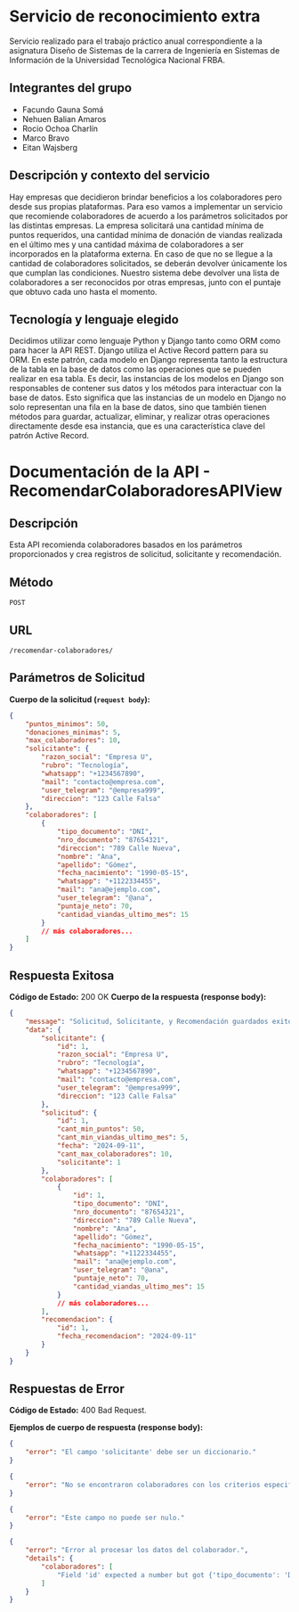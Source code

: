 # Servicio de reconocimiento extra
Servicio realizado para el trabajo práctico anual correspondiente a la asignatura Diseño de Sistemas de la carrera de Ingeniería en Sistemas de Información de la Universidad Tecnológica Nacional FRBA. 

## Integrantes del grupo
- Facundo Gauna Somá
- Nehuen Balian Amaros
- Rocio Ochoa Charlín
- Marco Bravo
- Eitan Wajsberg

## Descripción y contexto del servicio
Hay empresas que decidieron brindar beneficios a los colaboradores pero desde sus propias plataformas. Para eso vamos a implementar un servicio que recomiende colaboradores de acuerdo a los parámetros solicitados por las distintas empresas.
La empresa solicitará una cantidad mínima de puntos requeridos, una cantidad mínima de donación de viandas realizada en el último mes y una cantidad máxima de colaboradores a ser incorporados en la plataforma externa. En caso de que no se llegue a la cantidad de colaboradores solicitados, se deberán devolver únicamente los que cumplan las condiciones.
Nuestro sistema debe devolver una lista de colaboradores a ser reconocidos por otras empresas, junto con el puntaje que obtuvo cada uno hasta el momento.

## Tecnología y lenguaje elegido
Decidimos utilizar como lenguaje Python y Django tanto como ORM como para hacer la API REST. 
Django utiliza el Active Record pattern para su ORM. En este patrón, cada modelo en Django representa tanto la estructura de la tabla en la base de datos como las operaciones que se pueden realizar en esa tabla. Es decir, las instancias de los modelos en Django son responsables de contener sus datos y los métodos para interactuar con la base de datos.
Esto significa que las instancias de un modelo en Django no solo representan una fila en la base de datos, sino que también tienen métodos para guardar, actualizar, eliminar, y realizar otras operaciones directamente desde esa instancia, que es una característica clave del patrón Active Record.

# Documentación de la API - RecomendarColaboradoresAPIView

## Descripción

Esta API recomienda colaboradores basados en los parámetros proporcionados y crea registros de solicitud, solicitante y recomendación.

## Método

`POST`

## URL

`/recomendar-colaboradores/`

## Parámetros de Solicitud

**Cuerpo de la solicitud (`request body`):**

```json
{
    "puntos_minimos": 50,
    "donaciones_minimas": 5,
    "max_colaboradores": 10,
    "solicitante": {
        "razon_social": "Empresa U",
        "rubro": "Tecnología",
        "whatsapp": "+1234567890",
        "mail": "contacto@empresa.com",
        "user_telegram": "@empresa999",
        "direccion": "123 Calle Falsa"
    },
    "colaboradores": [
        {
            "tipo_documento": "DNI",
            "nro_documento": "87654321",
            "direccion": "789 Calle Nueva",
            "nombre": "Ana",
            "apellido": "Gómez",
            "fecha_nacimiento": "1990-05-15",
            "whatsapp": "+1122334455",
            "mail": "ana@ejemplo.com",
            "user_telegram": "@ana",
            "puntaje_neto": 70,
            "cantidad_viandas_ultimo_mes": 15
        }
        // más colaboradores...
    ]
}
```

## Respuesta Exitosa

**Código de Estado:** 200 OK
**Cuerpo de la respuesta (response body):**
```json
{
    "message": "Solicitud, Solicitante, y Recomendación guardados exitosamente.",
    "data": {
        "solicitante": {
            "id": 1,
            "razon_social": "Empresa U",
            "rubro": "Tecnología",
            "whatsapp": "+1234567890",
            "mail": "contacto@empresa.com",
            "user_telegram": "@empresa999",
            "direccion": "123 Calle Falsa"
        },
        "solicitud": {
            "id": 1,
            "cant_min_puntos": 50,
            "cant_min_viandas_ultimo_mes": 5,
            "fecha": "2024-09-11",
            "cant_max_colaboradores": 10,
            "solicitante": 1
        },
        "colaboradores": [
            {
                "id": 1,
                "tipo_documento": "DNI",
                "nro_documento": "87654321",
                "direccion": "789 Calle Nueva",
                "nombre": "Ana",
                "apellido": "Gómez",
                "fecha_nacimiento": "1990-05-15",
                "whatsapp": "+1122334455",
                "mail": "ana@ejemplo.com",
                "user_telegram": "@ana",
                "puntaje_neto": 70,
                "cantidad_viandas_ultimo_mes": 15
            }
            // más colaboradores...
        ],
        "recomendacion": {
            "id": 1,
            "fecha_recomendacion": "2024-09-11"
        }
    }
}
```

## Respuestas de Error

**Código de Estado:** 400 Bad Request.

**Ejemplos de cuerpo de respuesta (response body):**

```json
{
    "error": "El campo 'solicitante' debe ser un diccionario."
}
```
```json
{
    "error": "No se encontraron colaboradores con los criterios especificados."
}
```
```json
{
    "error": "Este campo no puede ser nulo."
}
```
```json
{
    "error": "Error al procesar los datos del colaborador.",
    "details": {
        "colaboradores": [
            "Field 'id' expected a number but got {'tipo_documento': 'DNI', ...}"
        ]
    }
}
```
